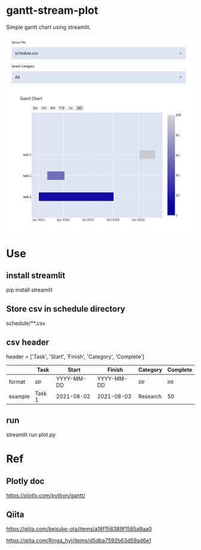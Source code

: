 # gantt-stream-plot
Simple gantt chart using streamlit.

![test](sample.png "sample")

# Use
## install streamlit
pip install streamlit

## Store csv in schedule directory
schedule/**.csv

## csv header
header = ['Task', 'Start', 'Finish', 'Category', 'Complete']

||Task|Start|Finish|Category|Complete|
|--|--|--|--|--|--|
|format|str|YYYY-MM-DD|YYYY-MM-DD|str|int|
|example|Task 1|2021-08-02|2021-08-03|Research|50|

## run
streamlit run plot.py

# Ref

## Plotly doc
https://plotly.com/python/gantt/

## Qiita
https://qiita.com/keisuke-ota/items/a18f158389f1585a9aa0

https://qiita.com/Ringa_hyj/items/d5dba7592b63d59ad6e1
